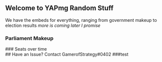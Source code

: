 ## Welcome to YAPmg Random Stuff
We have the embeds for everything, ranging from government makeup to election results _more is coming later I promise_ 

### Parliament Makeup
<div class="flourish-embed flourish-parliament" data-src="visualisation/10079128"><script src="https://public.flourish.studio/resources/embed.js"></script></div>
### Seats over time
<div class="flourish-embed flourish-chart" data-src="visualisation/10079126"><script src="https://public.flourish.studio/resources/embed.js"></script></div>
## Have an Issue?
Contact GamerofStrategy#0402
###test
<div class="flourish-embed flourish-parliament" data-src="visualisation/9730092"><script src="https://public.flourish.studio/resources/embed.js"></script></div>
